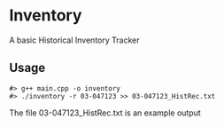 # Inventory
A basic Historical Inventory Tracker
## Usage
```
#> g++ main.cpp -o inventory
#> ./inventory -r 03-047123 >> 03-047123_HistRec.txt
```
The file 03-047123_HistRec.txt is an example output
